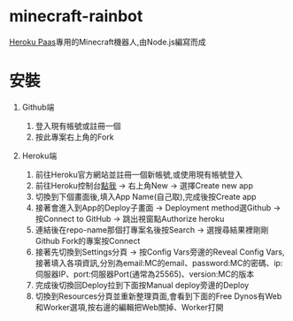 # minecraft-rainbot
[Heroku Paas](http://www.heroku.com)專用的Minecraft機器人,由Node.js編寫而成

# 安裝
1. Github端
    1. 登入現有帳號或註冊一個
    2. 按此專案右上角的Fork
  
2. Heroku端
    1. 前往Heroku官方網站並註冊一個新帳號,或使用現有帳號登入
    2. 前往Heroku控制台[點我](https://dashboard.heroku.com) -> 右上角New -> 選擇Create new app
    3. 切換到下個畫面後,填入App Name(自己取),完成後按Create app 
    4. 接著會進入到App的Deploy子畫面 -> Deployment method選Github -> 按Connect to GitHub -> 跳出視窗點Authorize heroku
    5. 連結後在repo-name那個打專案名後按Search -> 選搜尋結果裡剛剛Github Fork的專案按Connect
    6. 接著先切換到Settings分頁 -> 按Config Vars旁邊的Reveal Config Vars,接著填入各項資訊,分別為email:MC的email、password:MC的密碼、ip:伺服器IP、port:伺服器Port(通常為25565)、version:MC的版本
    7. 完成後切換回Deploy拉到下面按Manual deploy旁邊的Deploy
    8. 切換到Resources分頁並重新整理頁面,會看到下面的Free Dynos有Web和Worker選項,按右邊的編輯把Web關掉、Worker打開
    
